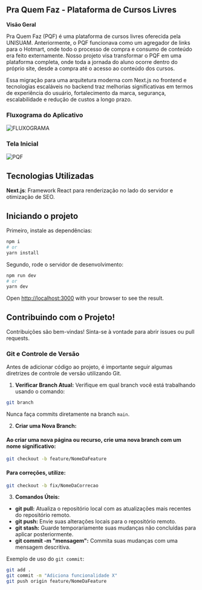 ## Pra Quem Faz - Plataforma de Cursos Livres

**Visão Geral**

Pra Quem Faz (PQF) é uma plataforma de cursos livres oferecida pela UNISUAM. Anteriormente, o PQF funcionava como um agregador de links para o Hotmart, onde todo o processo de compra e consumo de conteúdo era feito externamente. Nosso projeto visa transformar o PQF em uma plataforma completa, onde toda a jornada do aluno ocorre dentro do próprio site, desde a compra até o acesso ao conteúdo dos cursos.

Essa migração para uma arquitetura moderna com Next.js no frontend e tecnologias escaláveis no backend traz melhorias significativas em termos de experiência do usuário, fortalecimento da marca, segurança, escalabilidade e redução de custos a longo prazo.


### Fluxograma do Aplicativo
![FLUXOGRAMA](https://exemplo.com/logo.png)

### Tela Inicial
![PQF](https://exemplo.com/logo.png)


## Tecnologias Utilizadas

**Next.js**: Framework React para renderização no lado do servidor e otimização de SEO.

## Iniciando o projeto

Primeiro, instale as dependências:

```bash
npm i
# or
yarn install
```

Segundo, rode o servidor de desenvolvimento:

```bash
npm run dev
# or
yarn dev

```

Open [http://localhost:3000](http://localhost:3000) with your browser to see the result.

## Contribuindo com o Projeto!

Contribuições são bem-vindas! Sinta-se à vontade para abrir issues ou pull requests.

### Git e Controle de Versão

Antes de adicionar código ao projeto, é importante seguir algumas diretrizes de controle de versão utilizando Git.

1. **Verificar Branch Atual:**
Verifique em qual branch você está trabalhando usando o comando:
```sh
git branch
```
Nunca faça commits diretamente na branch `main`.

2. **Criar uma Nova Branch:**
#### Ao criar uma nova página ou recurso, crie uma nova branch com um nome significativo:
```sh
git checkout -b feature/NomeDaFeature
```

#### Para correções, utilize:
```sh
git checkout -b fix/NomeDaCorrecao
```

3. **Comandos Úteis:**
- **git pull:** Atualiza o repositório local com as atualizações mais recentes do repositório remoto.
- **git push:** Envie suas alterações locais para o repositório remoto.
- **git stash:** Guarde temporariamente suas mudanças não concluídas para aplicar posteriormente.
- **git commit -m "mensagem":** Commita suas mudanças com uma mensagem descritiva.

Exemplo de uso do `git commit`:
```sh
git add .
git commit -m "Adiciona funcionalidade X"
git push origin feature/NomeDaFeature
```
